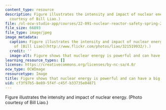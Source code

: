 ```yaml
---
content_type: resource
description: Figure illustrates the intensity and impact of nuclear energy. (Photo
  courtesy of Bill Liao.)
file: /ol-ocw-studio-app/courses/22-091-nuclear-reactor-safety-spring-2008/cf3f97b58e895f4fc45fb33735e04871_22-091s08.jpg
file_size: 66893
file_type: image/jpeg
image_metadata:
  caption: Figure illustrates the intensity and impact of nuclear energy. (Photo courtesy
    of [Bill Liao](http://www.flickr.com/photos/liao/321519932/).)
  credit: ''
  image-alt: Figure shows that nuclear energy is powerful and can have a big impact.
learning_resource_types: []
license: https://creativecommons.org/licenses/by-nc-sa/4.0/
ocw_type: OCWImage
resourcetype: Image
title: Figure shows that nuclear energy is powerful and can have a big impact
uid: cf3f97b5-8e89-5f4f-c45f-b33735e04871
---
```

Figure illustrates the intensity and impact of nuclear energy. (Photo courtesy of Bill Liao.)
